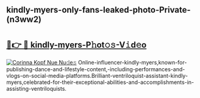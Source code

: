 ## kindly-myers-only-fans​-leaked-photo​-Private-(n3ww2)


# <h2><a href="https://mediaupload.pro?title=kindly-myers&ref=git">🔗👉 🔴 kindly-myers-P𝚑ot𝚘𝚜-V𝚒d𝚎o</a></h2>

[![Corinna Kopf Nue Nu𝚍e𝚜](https://i.imgur.com/0qMVB7G.gif)](https://mediaupload.pro?title=kindly-myers&ref=git)
Online-influencer-kindly-myers,known-for-publishing-dance-and-lifestyle-content,-including-performances-and-vlogs-on-social-media-platforms.Brilliant-ventriloquist-assistant-kindly-myers,celebrated-for-their-exceptional-abilities-and-accomplishments-in-assisting-ventriloquists.  